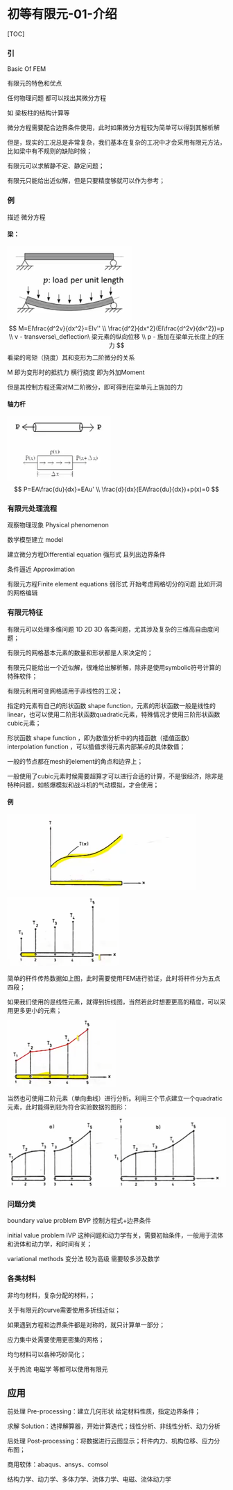# 初等有限元-01-介绍

[TOC]

### 引

Basic Of  FEM

有限元的特色和优点



任何物理问题  都可以找出其微分方程

如 梁板柱的结构计算等

微分方程需要配合边界条件使用，此时如果微分方程较为简单可以得到其解析解

但是，现实的工况总是非常复杂，我们基本在复杂的工况中才会采用有限元方法，比如梁中有不规则的缺陷时候；

有限元可以求解静不定、静定问题；

有限元只能给出近似解，但是只要精度够就可以作为参考；

### 例

描述 微分方程

#### 梁：

![image-20240213165112401](images/image-20240213165112401.png)
$$
M=EI\frac{d^2v}{dx^2}=EIv''
\\
\frac{d^2}{dx^2}(EI\frac{d^2v}{dx^2})=p
\\
v - transverse\_deflection\ 梁元素的纵向位移
\\
p - 施加在梁单元长度上的压力
$$
 看梁的弯矩（挠度）其和变形为二阶微分的关系

M 即为变形时的抵抗力  横行挠度  即为外加Moment

但是其控制方程还需对M二阶微分，即可得到在梁单元上施加的力



#### 轴力杆

![image-20240213165645194](images/image-20240213165645194.png)
$$
P=EA\frac{du}{dx}=EAu'
\\
\frac{d}{dx}(EA\frac{du}{dx})+p(x)=0
$$


### 有限元处理流程



观察物理现象  Physical phenomenon

数学模型建立 model

建立微分方程Differential equation  强形式   且列出边界条件

条件逼近 Approximation

有限元方程Finite element equations 弱形式  开始考虑网格切分的问题 比如开洞的网格编辑



### 有限元特征

有限元可以处理多维问题  1D 2D 3D 各类问题，尤其涉及复杂的三维高自由度问题；

有限元的网格基本元素的数量和形状都是人来决定的；

有限元只能给出一个近似解，很难给出解析解，除非是使用symbolic符号计算的特殊软件；

有限元利用可变网格适用于非线性的工况；

指定的元素有自己的形状函数 shape function，元素的形状函数一般是线性的linear，也可以使用二阶形状函数quadratic元素，特殊情况才使用三阶形状函数cubic元素；

形状函数 shape function ，即为数值分析中的内插函数（插值函数） interpolation function ，可以插值求得元素内部某点的具体数值；

一般的节点都在mesh的element的角点和边界上；

一般使用了cubic元素时候需要超算才可以进行合适的计算，不是很经济，除非是特种问题，如核爆模拟和战斗机的气动模拟，才会使用；





#### 例

![image-20240213171303811](images/image-20240213171303811.png)

![image-20240213171314701](images/image-20240213171314701.png)

简单的杆件传热数据如上图，此时需要使用FEM进行验证，此时将杆件分为五点四段；

如果我们使用的是线性元素，就得到折线图，当然若此时想要更高的精度，可以采用更多更小的元素；

![image-20240213171425474](images/image-20240213171425474.png)

当然也可使用二阶元素（单向曲线）进行分析。利用三个节点建立一个quadratic元素，此时能得到较为符合实验数据的图形：

![image-20240213172354215](images/image-20240213172354215.png)



### 问题分类

boundary value problem  BVP  控制方程式+边界条件

initial  value problem  IVP 这种问题和动力学有关，需要初始条件，一般用于流体和流体和动力学，和时间有关；

variational methods 变分法 较为高级 需要较多涉及数学

### 各类材料

非均匀材料，复杂分配的材料，；

关于有限元的curve需要使用多折线近似；

如果遇到方程和边界条件都是对称的，就只计算单一部分；

应力集中处需要使用更密集的网格；

均匀材料可以各种巧妙简化；

关于热流 电磁学 等都可以使用有限元



## 应用

前处理 Pre-processing：建立几何形状 给定材料性质，指定边界条件；

求解 Solution：选择解算器，开始计算迭代；线性分析、非线性分析、动力分析

后处理 Post-processing：将数据进行云图显示；杆件内力、机构位移、应力分布图；

商用软体：abaqus、ansys、comsol

结构力学、动力学、多体力学、流体力学、电磁、流体动力学























